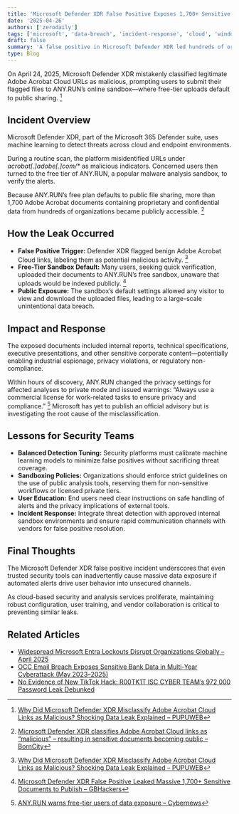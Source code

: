 ```yaml
---
title: 'Microsoft Defender XDR False Positive Exposes 1,700+ Sensitive Documents in Public Data Leak'
date: '2025-04-26'
authors: ['zerodaily']
tags: ['microsoft', 'data-breach', 'incident-response', 'cloud', 'windows']
draft: false
summary: 'A false positive in Microsoft Defender XDR led hundreds of organizations to upload over 1,700 sensitive Adobe Acrobat files to the public ANY.RUN malware sandbox, exposing proprietary and confidential data.'
type: Blog
---
```


On April 24, 2025, Microsoft Defender XDR mistakenly classified legitimate Adobe Acrobat Cloud URLs as malicious, prompting users to submit their flagged files to ANY.RUN’s online sandbox—where free-tier uploads default to public sharing. [^1]

## Incident Overview

Microsoft Defender XDR, part of the Microsoft 365 Defender suite, uses machine learning to detect threats across cloud and endpoint environments.

During a routine scan, the platform misidentified URLs under _acrobat[.]adobe[.]com/*_ as malicious indicators. Concerned users then turned to the free tier of ANY.RUN, a popular malware analysis sandbox, to verify the alerts.

Because ANY.RUN’s free plan defaults to public file sharing, more than 1,700 Adobe Acrobat documents containing proprietary and confidential data from hundreds of organizations became publicly accessible. [^2]

## How the Leak Occurred

- **False Positive Trigger:** Defender XDR flagged benign Adobe Acrobat Cloud links, labeling them as potential malicious activity. [^1]
- **Free-Tier Sandbox Default:** Many users, seeking quick verification, uploaded their documents to ANY.RUN’s free sandbox, unaware that uploads would be indexed publicly. [^3]
- **Public Exposure:** The sandbox’s default settings allowed any visitor to view and download the uploaded files, leading to a large-scale unintentional data breach.

## Impact and Response

The exposed documents included internal reports, technical specifications, executive presentations, and other sensitive corporate content—potentially enabling industrial espionage, privacy violations, or regulatory non-compliance.

Within hours of discovery, ANY.RUN changed the privacy settings for affected analyses to private mode and issued warnings: “Always use a commercial license for work-related tasks to ensure privacy and compliance.” [^4] Microsoft has yet to publish an official advisory but is investigating the root cause of the misclassification.

## Lessons for Security Teams

- **Balanced Detection Tuning:** Security platforms must calibrate machine learning models to minimize false positives without sacrificing threat coverage.
- **Sandboxing Policies:** Organizations should enforce strict guidelines on the use of public analysis tools, reserving them for non-sensitive workflows or licensed private tiers.
- **User Education:** End users need clear instructions on safe handling of alerts and the privacy implications of external tools.
- **Incident Response:** Integrate threat detection with approved internal sandbox environments and ensure rapid communication channels with vendors for false positive resolution.

## Final Thoughts

The Microsoft Defender XDR false positive incident underscores that even trusted security tools can inadvertently cause massive data exposure if automated alerts drive user behavior into unsecured channels.

As cloud-based security and analysis services proliferate, maintaining robust configuration, user training, and vendor collaboration is critical to preventing similar leaks.

## Related Articles

- [Widespread Microsoft Entra Lockouts Disrupt Organizations Globally – April 2025](/blog/2025-04-20-microsoft-entra-mace-lockout)
- [OCC Email Breach Exposes Sensitive Bank Data in Multi-Year Cyberattack (May 2023–2025)](/blog/2025-04-19-occ-email-breach)
- [No Evidence of New TikTok Hack: R00TK1T ISC CYBER TEAM’s 972,000 Password Leak Debunked](/blog/2025-04-24-no-evidence-tiktok-hack-r00tk1t-password-leak-debunked)

[^1]: [Why Did Microsoft Defender XDR Misclassify Adobe Acrobat Cloud Links as Malicious? Shocking Data Leak Explained – PUPUWEB](https://pupuweb.com/why-did-microsoft-defender-xdr-misclassify-adobe-acrobat-cloud-links-as-malicious-shocking-data-leak-explained/)
[^2]: [Microsoft Defender XDR classifies Adobe Acrobat Cloud links as “malicious” – resulting in sensitive documents becoming public – BornCity](https://borncity.com/win/2025/04/25/microsoft-defender-xdr-classifies-adobe-acrobat-cloud-links-as-malicious-resulting-in-sensitive-documents-becoming-public/)
[^3]: [Microsoft Defender XDR False Positive Leaked Massive 1,700+ Sensitive Documents to Publish – GBHackers](https://gbhackers.com/microsoft-defender-xdr-leaked-sensitive-documents/)
[^4]: [ANY.RUN warns free-tier users of data exposure – Cybernews](https://cybernews.com/security/anyrun-users-leak-sensitive-data-after-microsoft-defender-misfire/)
